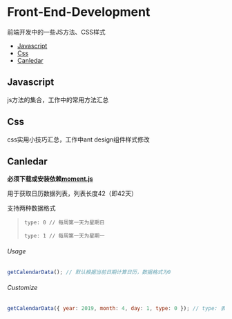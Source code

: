 # Front-End-Development
前端开发中的一些JS方法、CSS样式

* [Javascript](#Javascript)
* [Css](#Css)
* [Canledar](#Canledar)

## Javascript
js方法的集合，工作中的常用方法汇总

## Css
css实用小技巧汇总，工作中ant design组件样式修改

## Canledar

**必须下载或安装依赖[moment.js](http://momentjs.cn/ "moment.js中文网")**

用于获取日历数据列表，列表长度42（即42天）

支持两种数据格式
> `type: 0 // 每周第一天为星期日`
>
> `type: 1 // 每周第一天为星期一`

###### Usage
```js
getCalendarData(); // 默认根据当前日期计算日历，数据格式为0
```
###### Customize
```js
getCalendarData({ year: 2019, month: 4, day: 1, type: 0 }); // type: 表示数据格式
```
